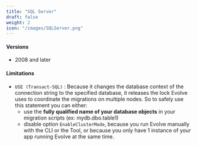 ```yaml
---
title: "SQL Server"
draft: false
weight: 2
icon: "/images/SQLServer.png"
---
```


#### Versions
- 2008 and later

#### Limitations
- `USE (Transact-SQL)` : Because it changes the database context of the connection string to the specified database, it releases the lock Evolve uses to coordinate the migrations on multiple nodes. So to safely use this statement you can either:
    - use the **fully qualified name of your database objects** in your migration scripts (ex: mydb.dbo.table1)
    - disable option `EnableClusterMode`, because you run Evolve manually with the CLI or the Tool, or because you only have 1 instance of your app running Evolve at the same time.

